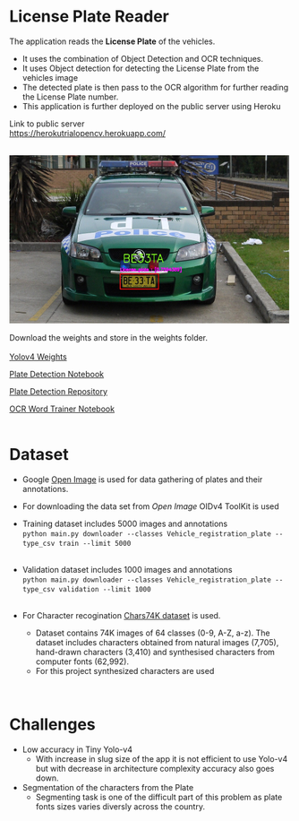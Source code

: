 # License Plate Reader

The application reads the **License Plate** of the vehicles.
* It uses the combination of Object Detection and OCR techniques.
* It uses Object detection for detecting the License Plate from the vehicles image
* The detected plate is then pass to the OCR algorithm for further reading the License Plate number.
* This application is further deployed on the public server using Heroku </br>


Link to public server  
<a href="https://herokutrialopencv.herokuapp.com/">https://herokutrialopencv.herokuapp.com/</a>
<br></br>

<div class="img-responsive">
<img src="https://github.com/sauravakolia/License_Plate_Reader/blob/main/static/detections/00c82d64185293a7.jpg" width="500" height="300">
</div>

Download the weights and store in the weights folder.
<br></br>
<a href="https://drive.google.com/file/d/1-3m0nYWJNWNuZSceAktTHWqJ2odQT1YI/view?usp=sharing">Yolov4 Weights</a>

<a href="https://colab.research.google.com/drive/1aJm4yzsulCxjVWUXOPEW0RAJ68MDbYHa?usp=sharing"> Plate Detection Notebook</a>

<a href="https://github.com/sauravakolia/License_Plate_Detector">Plate Detection Repository</a>

<a href="https://colab.research.google.com/drive/1VW3-fjaZs_qtRQjUXIAajpNDRTQw_zSA?usp=sharing">OCR Word Trainer Notebook</a>
<br></br>

# Dataset
* Google <a href="https://storage.googleapis.com/openimages/web/visualizer/index.html?set=train&type=segmentation&r=false&c=%2Fm%2F01lcw4">Open Image</a> is used for data gathering of plates and their annotations.
* For downloading the data set from <i>Open Image</i> OIDv4 ToolKit is used
* Training dataset includes 5000 images and annotations</br>
  `python main.py downloader --classes Vehicle_registration_plate --type_csv train --limit 5000`<br></br>
* Validation dataset includes 1000 images and annotations</br>
   `python main.py downloader --classes Vehicle_registration_plate --type_csv validation --limit 1000`
<br></br>

* For Character recogination <a href="http://www.ee.surrey.ac.uk/CVSSP/demos/chars74k/">Chars74K dataset</a> is used.
  * Dataset contains 74K images of 64 classes (0-9, A-Z, a-z). The dataset includes characters obtained from natural images (7,705), hand-drawn characters (3,410) and     synthesised characters from computer fonts (62,992).
  * For this project synthesized characters are used
</br>

# Challenges
* Low accuracy in Tiny Yolo-v4
  * With increase in slug size of the app it is not efficient to use Yolo-v4 but with decrease in architecture complexity accuracy also goes down.
* Segmentation of the characters from the Plate
  * Segmenting task is one of the difficult part of this problem as plate fonts sizes varies diversly across the country.

